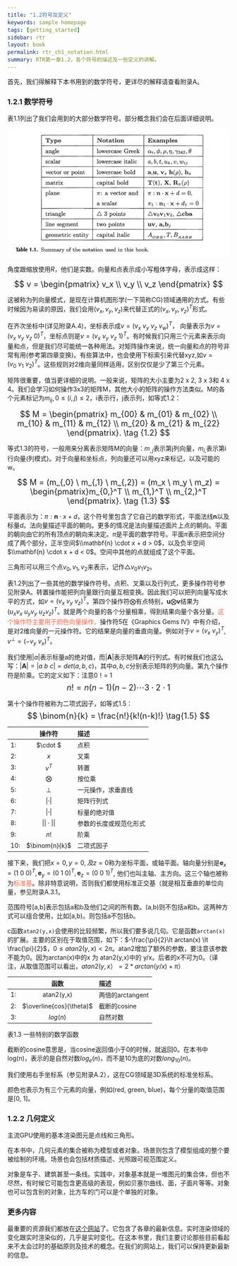 ```yaml
---
title: "1.2符号及定义"
keywords: sample homepage
tags: [getting_started]
sidebar: rtr
layout: book
permalink: rtr_ch1_notation.html
summary: RTR第一章1.2，各个符号的描述及一些定义的讲解。
---
```


首先，我们得解释下本书用到的数学符号，更详尽的解释请查看附录A。

### 1.2.1 数学符号
表1.1列出了我们会用到的大部分数学符号。部分概念我们会在后面详细说明。

![table1.1](/images/table1_1.png)

角度跟缩放使用$R$，他们是实数。向量和点表示成小写粗体字母，表示成这样：

<font size="4">$$
v = \begin{pmatrix} v_x \\ v_y \\ v_z \end{pmatrix}
$$</font>

这被称为列向量模式，是现在计算机图形学(一下简称CG)领域通用的方式。有些时候因为易读的原因，我们会用$(v_x, v_y, v_z)$来代替正式的$(v_x, v_y, v_z)^T$形式。

在齐次坐标中(详见附录A.4)，坐标表示成$v = (v_x\ v_y\ v_z\ v_w)^T$， 向量表示为$v = (v_x\ v_y\ v_z\ 0)^T$，坐标点则是$v = (v_x\ v_y\ v_z\ 1)^T$。有时候我们只用三个元素来表示向量和点，但是我们尽可能统一各种用法。对矩阵操作来说，统一向量和点的符号非常有用(参考第四章变换)。有些算法中，也会使用下标索引来代替xyz,如$v = (v_0\ v_1\ v_2)^T$。这些规则对2维向量同样适用，区别仅仅是少了第三个元素。


矩阵很重要，值当更详细的说明。一般来说，矩阵的大小主要为2 x 2, 3 x 3和 4 x 4。我们会学习如何操作3x3的矩阵M，其他大小的矩阵的操作方法类似。M的各个元素标记为$m_{ij}, 0 \le (i, j) \le 2$，i表示行，j表示列，如等式1.2：

<font size="4">$$
M = \begin{pmatrix} m_{00} & m_{01} & m_{02} \\ m_{10} & m_{11} & m_{12} \\ m_{20} & m_{21} & m_{22} \end{pmatrix}.  \tag {1.2}
$$</font>

等式1.3的符号，一般用来分离表示矩阵M的向量：$m_{,j}$表示第j列向量，$m_{i,}$表示第i行向量(列模式)。对于向量和坐标点，列向量还可以用xyz来标记，以及可能的w。

<font size="4">$$
M = (m_{,0} \ m_{,1} \ m_{,2}) = (m_x \ m_y \ m_z) = \begin{pmatrix}m_{0,}^T \\ m_{1,}^T \\ m_{2,}^T \end{pmatrix}.  \tag {1.3} 
$$</font>

平面表示为：$\pi : \mathbf{n} \cdot x + d$，这个符号里包含了它自己的数学形式，平面法线$\mathbf{n}$以及标量$d$。法向量描述平面的朝向。更多的情况是法向量描述面片上点的朝向。平面的朝向由它的所有顶点的朝向来决定。$\pi$是平面的数学符号。平面$\pi$表示把空间分成了两个部分，正半空间$\\mathbf{n} \cdot x + d > 0$，以及负半空间$\\mathbf{n} \cdot x + d < 0$。空间中其他的点就组成了这个平面。

三角形可以用三个点$v_0,v_1,v_2$来表示，记作$\triangle v_0v_1v_2$。

表1.2列出了一些其他的数学操作符号。点积、叉乘以及行列式，更多操作符号参见附录A。转置操作能把列向量跟行向量互相变换。因此我们可以把列向量写成水平的方式，如$v = (v_x\ v_y \ v_z)^T$。第四个操作符$\bigotimes$有点特别，$\mathbf{u} \bigotimes \mathbf{v}$结果为$(u_xv_x \ u_yv_y \ u_zv_z)^T$。就是两个向量的各个分量相乘，得到结果向量个各分量。<font color="tomato">这个操作符主要用于颜色向量操作。</font>操作符5在《Graphics Gems IV》中有介绍，是对2维向量的一元操作符。它的结果是向量的垂直向量。例如对于$v = (v_x \ v_y)^T$, $v^{\bot} = (-v_y \ v_x)^T$。

我们使用$|a|$表示标量a的绝对值，而$| \mathbf{A} |$表示矩阵$\mathbf{A}$的行列式。有时候我们也这么写：$| \mathbf{A} | = |a\ b\ c| = det(a,b,c)$，其中$a,b,c$分别表示矩阵的列向量。第九个操作符是阶乘。它的定义如下：注意0！= 1
<font size="4">$$
n! = n(n-1)(n-2)\cdots 3 \cdot 2 \cdot 1 \tag{1.4}
$$</font>

第十个操作符被称为二项式因子，如等式1.5：
<font size="4">$$
\binom{n}{k} = \frac{n!}{k!(n-k)!} \tag{1.5}
$$
</font>

|  | 操作符 | 描述 |
|:---|:------------:|:----|
|1:  | $\cdot $    |点积
|2:  | $x$         |叉乘
|3:  | $v^T$       |转置
|4:  | $\bigotimes$|按位乘
|5:  | $\bot$      |一元操作，求垂直线
|6:  | $\| \cdot \|$ |矩阵行列式
|7:  | $\| \cdot \|$ |标量的绝对值
|8:  | $\|\| \cdot \|\|$ |参数的长度或规范化形式
|9:  | $n!$        |阶乘
|10: | $\binom{n}{k}$  |二项式因子


接下来，我们把$x = 0, y = 0, 及 z = 0$称为坐标平面，或轴平面。轴向量分别是$\mathbf{e}_x = (1\ 0\ 0)^T, \mathbf{e}_y = (0\ 1\ 0)^T, \mathbf{e}_z = (0\ 0\ 1)^T$, 他们也叫主轴、主方向。这三个轴也被称为<font color="tomato">标准基</font>。除非特意说明，否则我们都使用标准正交基（就是相互垂直的单位向量，参见附录A.3.1。

范围符号[a,b]表示包括a和b及他们之间的所有数。(a,b)则不包括a和b。这两种方式可以组合使用，比如[a,b)。则包括a不包括b。

c函数`atan2(y,x)`会使用的比较频繁，所以我们要多说几句。它是函数`arctan(x)`的扩展。主要的区别在于取值范围，如下：$-\frac{\pi}{2}\lt arctan(x) \lt \frac{\pi}{2}$，$0 \le atan2(y,x) \lt 2\pi$。atan2增加了额外的参数，要注意该参数不能为0。因为arctan(x)中的x 为 atan2(y,x)中的 y/x。后者的x不可为0。（译注，从取值范围可以看出，$atan2(y,x）= 2 * arctan(y/x) + \pi$）


|  | 函数 | 描述 |
|:---|:------------:|:----|
|1:  | atan2(y,x)    |两倍的arctangent
|2:  | $\overline{cos}(\theta)$        |截断的cosine
|3:  | $log(n)$       |自然对数

表1.3 一些特别的数学函数

截断的cosine意思是，当cosine返回值小于0的时候，就返回0。在本书中log(n)，表示的是自然对数$log_e(n)$，而不是10为底的对数$long_{10}(n)$。

我们使用右手坐标系（参见附录A.2），这在CG领域是3D系统的标准坐标系。

颜色也表示为有三个元素的向量，例如(red, green, blue)，每个分量的取值范围是[0, 1]。


### 1.2.2 几何定义
主流GPU使用的基本渲染图元是点线和三角形。

在本书中，几何元素的集合被称为模型或者对象。场景则包含了模型组成的整个要被绘制的环境。场景也会包括材质描述、光照跟可视范围定义。

对象是车子、建筑甚至一条线。实践中，对象基本就是一堆图元的集合体，但也不尽然，有时候它可能包含更高级的表现，例如贝塞尔曲线、面，子面片等等。对象也可以包含别的对象，比方车的门可以是个单独的对象。


### 更多内容
最重要的资源我们都放在[这个网站](http://www.realtimerendering.com)了。它包含了各章的最新信息。实时渲染领域的变化跟实时渲染似的，几乎是实时变化。在这本书里，我们主要讨论那些目前看起来不太会过时的基础原则及技术的概念。在我们的网站上，我们可以保持更新最新的信息。










